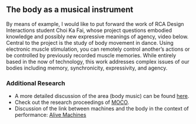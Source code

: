 ## The body as a musical instrument
By means of example, I would like to put forward the work of RCA Design Interactions student  Choi Ka Fai, whose project questions embodied knowledge and possibly new expressive meanings of agency, video below. Central to the project is the study of body movement in dance. Using electronic muscle stimulation, you can remotely control another’s actions or be controlled by previously recorded muscle memories. While entirely based in the now of technology, this work addresses complex issues of our bodies including memory, synchronicity, expressivity, and agency.




### Additional Research
+ A more detailed discussion of the area (body music) can be found [here](http://www.hz-journal.org/n21/tanaka.html).
+ Check out the research proceedings of [MOCO](https://www.movementcomputing.org/).
+ Discussion of the link between machines and the body in the context of performance: [Alive Machines](https://medium.com/@elen.xynogala/alive-machines-8b153493e5aa)

